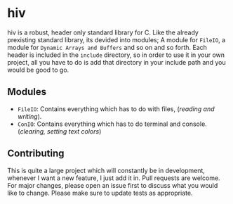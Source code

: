 # hiv
hiv is a robust, header only standard library for C. Like the already prexisting standard library, its devided into modules; A module for `FileIO`, a module for `Dynamic Arrays and Buffers` and so on and so forth. Each header is included in the `include` directory, so in order to use it in your own project, all you have to do is add that directory in your include path and you would be good to go.

## Modules
- `FileIO`: Contains everything which has to do with files, (_reading and writing_).
- `ConIO`: Contains everything which has to do terminal and console. (_clearing, setting text colors_)

## Contributing
This is quite a large project which will constantly be in development, whenever I want a new feature, I just add it in. Pull requests are welcome. For major changes, please open an issue first to discuss what you would like to change. Please make sure to update tests as appropriate.
